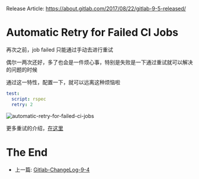 Release Article: https://about.gitlab.com/2017/08/22/gitlab-9-5-released/

# Automatic Retry for Failed CI Jobs

再次之前，job failed 只能通过手动去进行重试

偶尔一两次还好，多了也会是一件烦心事，特别是失败是一下通过重试就可以解决的问题的时候

通过这一特性，配置一下，就可以远离这种烦恼啦

```yml
test:
  script: rspec
  retry: 2
```

![automatic-retry-for-failed-ci-jobs](https://about.gitlab.com/images/9_5/ci_retry.png)

更多重试的介绍，[在这里](https://docs.gitlab.com/ee/ci/yaml/#retry)

# The End

 - 上一篇: [Gitlab-ChangeLog-9-4](https://github.com/yidinghan/blog/issues/15)